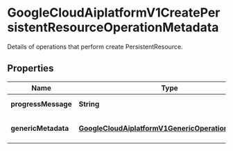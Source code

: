 

# GoogleCloudAiplatformV1CreatePersistentResourceOperationMetadata

Details of operations that perform create PersistentResource.

## Properties

| Name | Type | Description | Notes |
|------------ | ------------- | ------------- | -------------|
|**progressMessage** | **String** | Progress Message for Create LRO |  [optional] |
|**genericMetadata** | [**GoogleCloudAiplatformV1GenericOperationMetadata**](GoogleCloudAiplatformV1GenericOperationMetadata.md) | Operation metadata for PersistentResource. |  [optional] |



